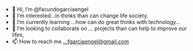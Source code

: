 - 👋 Hi, I’m @facundogarciaengel
- 👀 I’m interested...in thinks than can change life society. 
- 🌱 I’m currently learning ...how can do great thinks with technology...
- 💞️ I’m looking to collaborate on ... projects than can help to improve our lifes, 
- 📫 How to reach me ...fgarciaengel@gmail.com 

<!---
facundogarciaengel/facundogarciaengel is a ✨ special ✨ repository because its `README.md` (this file) appears on your GitHub profile.
You can click the Preview link to take a look at your changes.
--->
